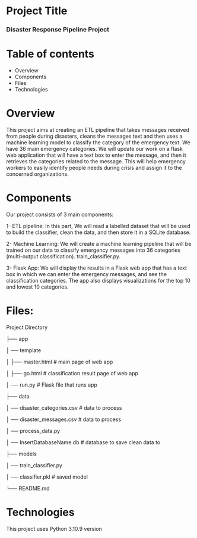 # Project Title
### Disaster Response Pipeline Project

# Table of contents
* Overview
* Components
* Files
* Technologies
  
# Overview
This project aims at creating an ETL pipeline that takes messages received from people during disasters, cleans the messages text and then uses a machine learning model to classify the category of the emergency text. We have 36 main emergency categories. We will update our work on a flask web application that will have a text box to enter the message, and then it retrieves the categories related to the message. This will help emergency workers to easily identify people needs during crisis and assign it to the concerned organizations.

# Components
Our project consists of 3 main components:

1- ETL pipeline:
In this part, We will read a labelled dataset that will be used to build the classifier, clean the data, and then store it in a SQLite database. 

2- Machine Learning:
We will create a machine learning pipeline that will be trained on our data to classify emergency messages into 36 categories (multi-output classification). train_classifier.py.

3- Flask App:
We will display the results in a Flask web app that has a text box in which we can enter the emergency messages, and see the classification categories. The app also displays visualizations for the top 10 and lowest 10 categories.

# Files:

Project Directory

├── app

│   ── template

│   ├── master.html  # main page of web app

│   ├── go.html  # classification result page of web app

│   ── run.py  # Flask file that runs app

├── data

│   ── disaster_categories.csv  # data to process

│   ── disaster_messages.csv  # data to process

│   ── process_data.py

│   ── InsertDatabaseName.db   # database to save clean data to

├── models

│   ── train_classifier.py

│   ── classifier.pkl  # saved model 

└── README.md

# Technologies
This project uses Python 3.10.9 version

